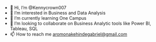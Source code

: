 - 👋 Hi, I’m @Kennycrown007
- 👀 I’m interested in Business and Data Analysis
- 🌱 I’m currently learning One Campus
- 💞️ I’m looking to collaborate on Business Analytic tools like Power BI, Tableau, SQL
- 📫 How to reach me aromonakehindegabriel@gmail.com

<!---
Kennycrown007/Kennycrown007 is a ✨ special ✨ repository because its `README.md` (this file) appears on your GitHub profile.
You can click the Preview link to take a look at your changes.
--->
